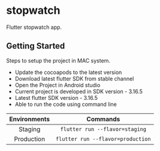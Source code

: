 # stopwatch

Flutter stopwatch app.

## Getting Started

Steps to setup the project in MAC system.

- Update the cocoapods to the latest version
- Download latest flutter SDK from stable channel
- Open the Project in Android studio
- Current project is developed in SDK version - 3.16.5
- Latest flutter SDK version - 3.16.5
- Able to run the code using command line

| Environments |             Commands              |
| :----------: | :-------------------------------: |
|   Staging    |  `flutter run --flavor=staging`   |
|  Production  | `flutter run --flavor=production` |
